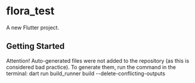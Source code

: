 # flora_test

A new Flutter project.

## Getting Started

Attention!
Auto-generated files were not added to the repository (as this is considered bad practice).
To generate them, run the command in the terminal:
dart run build_runner build --delete-conflicting-outputs